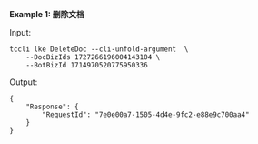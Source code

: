**Example 1: 删除文档**



Input: 

```
tccli lke DeleteDoc --cli-unfold-argument  \
    --DocBizIds 1727266196004143104 \
    --BotBizId 1714970520775950336
```

Output: 
```
{
    "Response": {
        "RequestId": "7e0e00a7-1505-4d4e-9fc2-e88e9c700aa4"
    }
}
```

